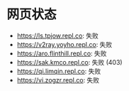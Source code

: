 # 网页状态
- https://ls.tpjow.repl.co: 失败
- https://v2ray.yoyho.repl.co: 失败
- https://aro.flinthill.repl.co: 失败
- https://sak.kmco.repl.co: 失败 (403)
- https://qi.limqin.repl.co: 失败
- https://vi.zogzr.repl.co: 失败
